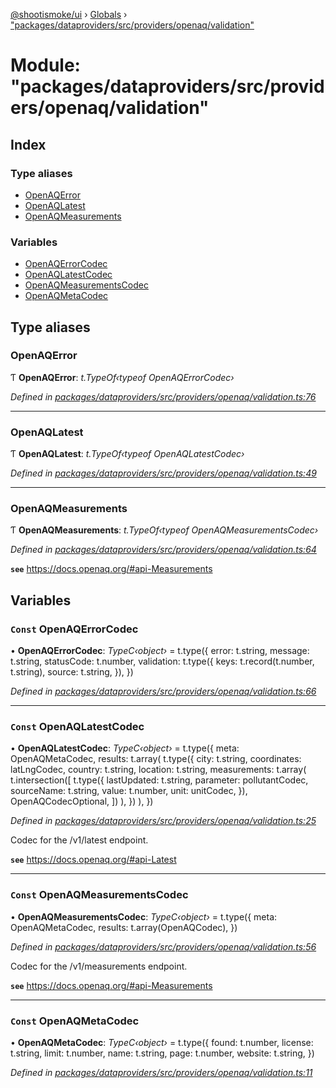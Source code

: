 [@shootismoke/ui](../README.md) › [Globals](../globals.md) › ["packages/dataproviders/src/providers/openaq/validation"](_packages_dataproviders_src_providers_openaq_validation_.md)

# Module: "packages/dataproviders/src/providers/openaq/validation"

## Index

### Type aliases

* [OpenAQError](_packages_dataproviders_src_providers_openaq_validation_.md#openaqerror)
* [OpenAQLatest](_packages_dataproviders_src_providers_openaq_validation_.md#openaqlatest)
* [OpenAQMeasurements](_packages_dataproviders_src_providers_openaq_validation_.md#openaqmeasurements)

### Variables

* [OpenAQErrorCodec](_packages_dataproviders_src_providers_openaq_validation_.md#const-openaqerrorcodec)
* [OpenAQLatestCodec](_packages_dataproviders_src_providers_openaq_validation_.md#const-openaqlatestcodec)
* [OpenAQMeasurementsCodec](_packages_dataproviders_src_providers_openaq_validation_.md#const-openaqmeasurementscodec)
* [OpenAQMetaCodec](_packages_dataproviders_src_providers_openaq_validation_.md#const-openaqmetacodec)

## Type aliases

###  OpenAQError

Ƭ **OpenAQError**: *t.TypeOf‹typeof OpenAQErrorCodec›*

*Defined in [packages/dataproviders/src/providers/openaq/validation.ts:76](https://github.com/shootismoke/common/blob/c0e7829/packages/dataproviders/src/providers/openaq/validation.ts#L76)*

___

###  OpenAQLatest

Ƭ **OpenAQLatest**: *t.TypeOf‹typeof OpenAQLatestCodec›*

*Defined in [packages/dataproviders/src/providers/openaq/validation.ts:49](https://github.com/shootismoke/common/blob/c0e7829/packages/dataproviders/src/providers/openaq/validation.ts#L49)*

___

###  OpenAQMeasurements

Ƭ **OpenAQMeasurements**: *t.TypeOf‹typeof OpenAQMeasurementsCodec›*

*Defined in [packages/dataproviders/src/providers/openaq/validation.ts:64](https://github.com/shootismoke/common/blob/c0e7829/packages/dataproviders/src/providers/openaq/validation.ts#L64)*

**`see`** https://docs.openaq.org/#api-Measurements

## Variables

### `Const` OpenAQErrorCodec

• **OpenAQErrorCodec**: *TypeC‹object›* = t.type({
	error: t.string,
	message: t.string,
	statusCode: t.number,
	validation: t.type({
		keys: t.record(t.number, t.string),
		source: t.string,
	}),
})

*Defined in [packages/dataproviders/src/providers/openaq/validation.ts:66](https://github.com/shootismoke/common/blob/c0e7829/packages/dataproviders/src/providers/openaq/validation.ts#L66)*

___

### `Const` OpenAQLatestCodec

• **OpenAQLatestCodec**: *TypeC‹object›* = t.type({
	meta: OpenAQMetaCodec,
	results: t.array(
		t.type({
			city: t.string,
			coordinates: latLngCodec,
			country: t.string,
			location: t.string,
			measurements: t.array(
				t.intersection([
					t.type({
						lastUpdated: t.string,
						parameter: pollutantCodec,
						sourceName: t.string,
						value: t.number,
						unit: unitCodec,
					}),
					OpenAQCodecOptional,
				])
			),
		})
	),
})

*Defined in [packages/dataproviders/src/providers/openaq/validation.ts:25](https://github.com/shootismoke/common/blob/c0e7829/packages/dataproviders/src/providers/openaq/validation.ts#L25)*

Codec for the /v1/latest endpoint.

**`see`** https://docs.openaq.org/#api-Latest

___

### `Const` OpenAQMeasurementsCodec

• **OpenAQMeasurementsCodec**: *TypeC‹object›* = t.type({
	meta: OpenAQMetaCodec,
	results: t.array(OpenAQCodec),
})

*Defined in [packages/dataproviders/src/providers/openaq/validation.ts:56](https://github.com/shootismoke/common/blob/c0e7829/packages/dataproviders/src/providers/openaq/validation.ts#L56)*

Codec for the /v1/measurements endpoint.

**`see`** https://docs.openaq.org/#api-Measurements

___

### `Const` OpenAQMetaCodec

• **OpenAQMetaCodec**: *TypeC‹object›* = t.type({
	found: t.number,
	license: t.string,
	limit: t.number,
	name: t.string,
	page: t.number,
	website: t.string,
})

*Defined in [packages/dataproviders/src/providers/openaq/validation.ts:11](https://github.com/shootismoke/common/blob/c0e7829/packages/dataproviders/src/providers/openaq/validation.ts#L11)*

